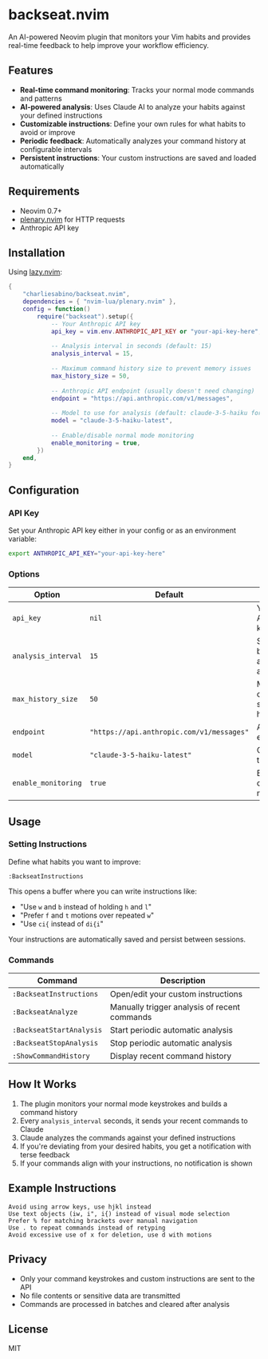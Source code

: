 # backseat.nvim

An AI-powered Neovim plugin that monitors your Vim habits and provides real-time feedback to help improve your workflow efficiency.

## Features

- **Real-time command monitoring**: Tracks your normal mode commands and patterns
- **AI-powered analysis**: Uses Claude AI to analyze your habits against your defined instructions
- **Customizable instructions**: Define your own rules for what habits to avoid or improve
- **Periodic feedback**: Automatically analyzes your command history at configurable intervals
- **Persistent instructions**: Your custom instructions are saved and loaded automatically

## Requirements

- Neovim 0.7+
- [plenary.nvim](https://github.com/nvim-lua/plenary.nvim) for HTTP requests
- Anthropic API key

## Installation

Using [lazy.nvim](https://github.com/folke/lazy.nvim):

```lua
{
    "charliesabino/backseat.nvim",
    dependencies = { "nvim-lua/plenary.nvim" },
    config = function()
        require("backseat").setup({
            -- Your Anthropic API key
            api_key = vim.env.ANTHROPIC_API_KEY or "your-api-key-here",
            
            -- Analysis interval in seconds (default: 15)
            analysis_interval = 15,
            
            -- Maximum command history size to prevent memory issues
            max_history_size = 50,
            
            -- Anthropic API endpoint (usually doesn't need changing)
            endpoint = "https://api.anthropic.com/v1/messages",
            
            -- Model to use for analysis (default: claude-3-5-haiku for efficiency)
            model = "claude-3-5-haiku-latest",
            
            -- Enable/disable normal mode monitoring
            enable_monitoring = true,
        })
    end,
}
```

## Configuration

### API Key

Set your Anthropic API key either in your config or as an environment variable:

```bash
export ANTHROPIC_API_KEY="your-api-key-here"
```

### Options

| Option | Default | Description |
|--------|---------|-------------|
| `api_key` | `nil` | Your Anthropic API key (required) |
| `analysis_interval` | `15` | Seconds between automatic analysis |
| `max_history_size` | `50` | Maximum commands to store in history |
| `endpoint` | `"https://api.anthropic.com/v1/messages"` | Anthropic API endpoint |
| `model` | `"claude-3-5-haiku-latest"` | Claude model to use |
| `enable_monitoring` | `true` | Enable/disable command monitoring |

## Usage

### Setting Instructions

Define what habits you want to improve:

```vim
:BackseatInstructions
```

This opens a buffer where you can write instructions like:
- "Use `w` and `b` instead of holding `h` and `l`"
- "Prefer `f` and `t` motions over repeated `w`"
- "Use `ci{` instead of `di{i`"

Your instructions are automatically saved and persist between sessions.

### Commands

| Command | Description |
|---------|-------------|
| `:BackseatInstructions` | Open/edit your custom instructions |
| `:BackseatAnalyze` | Manually trigger analysis of recent commands |
| `:BackseatStartAnalysis` | Start periodic automatic analysis |
| `:BackseatStopAnalysis` | Stop periodic automatic analysis |
| `:ShowCommandHistory` | Display recent command history |

## How It Works

1. The plugin monitors your normal mode keystrokes and builds a command history
2. Every `analysis_interval` seconds, it sends your recent commands to Claude
3. Claude analyzes the commands against your defined instructions
4. If you're deviating from your desired habits, you get a notification with terse feedback
5. If your commands align with your instructions, no notification is shown

## Example Instructions

```
Avoid using arrow keys, use hjkl instead
Use text objects (iw, i", i{) instead of visual mode selection
Prefer % for matching brackets over manual navigation
Use . to repeat commands instead of retyping
Avoid excessive use of x for deletion, use d with motions
```

## Privacy

- Only your command keystrokes and custom instructions are sent to the API
- No file contents or sensitive data are transmitted
- Commands are processed in batches and cleared after analysis

## License

MIT